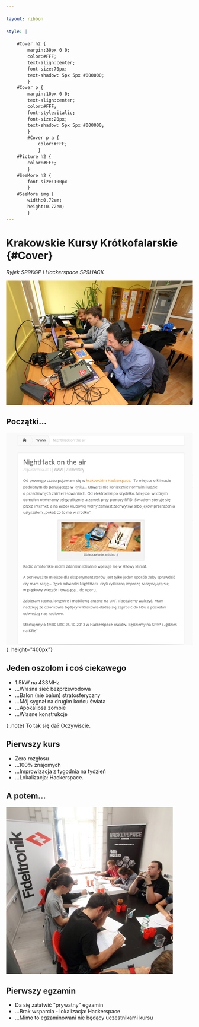 ```yaml
---

layout: ribbon

style: |

    #Cover h2 {
        margin:30px 0 0;
        color:#FFF;
        text-align:center;
        font-size:70px;
        text-shadow: 5px 5px #000000;
        }
    #Cover p {
        margin:10px 0 0;
        text-align:center;
        color:#FFF;
        font-style:italic;
        font-size:20px;
        text-shadow: 5px 5px #000000;
        }
        #Cover p a {
            color:#FFF;
            }
    #Picture h2 {
        color:#FFF;
        }
    #SeeMore h2 {
        font-size:100px
        }
    #SeeMore img {
        width:0.72em;
        height:0.72em;
        }
---
```


# Krakowskie Kursy Krótkofalarskie {#Cover}

*Ryjek SP9KGP i Hackerspace SP9HACK*

![](pictures/1.jpg)

## Początki...

![](pictures/ontheair.png)
{: height="400px"}

## Jeden oszołom i coś ciekawego

- 1.5kW na 433MHz
- …Własna sieć bezprzewodowa
- …Balon (nie balun) stratosferyczny
- …Mój sygnał na drugim końcu świata
- …Apokalipsa zombie
- …Własne konstrukcje

{:.note}
To tak się da? Oczywiście.

## Pierwszy kurs

- Zero rozgłosu
- …100% znajomych
- …Improwizacja z tygodnia na tydzień
- …Lokalizacja: Hackerspace.

## A potem...

![](pictures/firstexam.jpg)

## Pierwszy egzamin

- Da się załatwić "prywatny" egzamin
- …Brak wsparcia - lokalizacja: Hackerspace
- …Mimo to egzaminowani nie będący uczestnikami kursu
